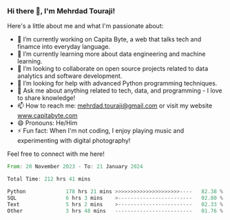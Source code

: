 ### Hi there 👋, I'm Mehrdad Touraji!


Here's a little about me and what I'm passionate about:

- 🔭 I’m currently working on Capita Byte, a web that talks tech and finamce into everyday language.
- 🌱 I’m currently learning more about data engineering and machine learning.
- 👯 I’m looking to collaborate on open source projects related to data analytics and software development.
- 🤔 I’m looking for help with advanced Python programming techniques.
- 💬 Ask me about anything related to tech, data, and programming - I love to share knowledge!
- 📫 How to reach me: mehrdad.touraji@gmail.com or visit my website www.capitabyte.com
- 😄 Pronouns: He/Him
- ⚡ Fun fact: When I'm not coding, I enjoy playing music and experimenting with digital photography!

Feel free to connect with me here!


<!--START_SECTION:waka-->

```rust
From: 20 November 2023 - To: 21 January 2024

Total Time: 212 hrs 41 mins

Python             178 hrs 21 mins >>>>>>>>>>>>>>>>>>>>>----   82.38 %
SQL                6 hrs 3 mins    >------------------------   02.80 %
Text               5 hrs 2 mins    >------------------------   02.33 %
Other              3 hrs 48 mins   -------------------------   01.76 %
```

<!--END_SECTION:waka-->
